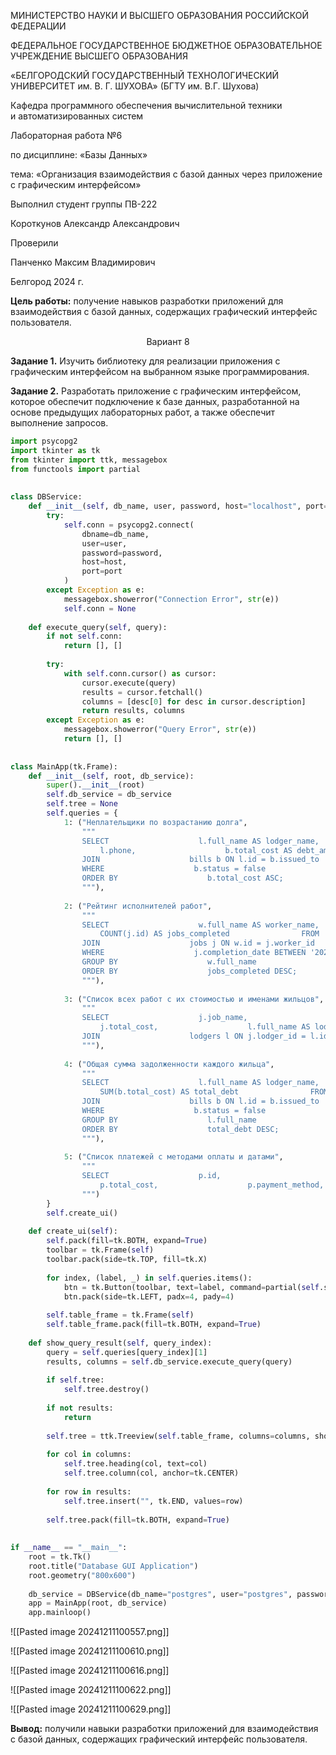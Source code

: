 <div class="title">
	<div class="header">
		<p>МИНИСТЕРСТВО НАУКИ И ВЫСШЕГО ОБРАЗОВАНИЯ РОССИЙСКОЙ ФЕДЕРАЦИИ</p>
		<p>ФЕДЕРАЛЬНОЕ ГОСУДАРСТВЕННОЕ БЮДЖЕТНОЕ ОБРАЗОВАТЕЛЬНОЕ УЧРЕЖДЕНИЕ ВЫСШЕГО ОБРАЗОВАНИЯ</p>
		<p class="header__university-name">«БЕЛГОРОДСКИЙ ГОСУДАРСТВЕННЫЙ ТЕХНОЛОГИЧЕСКИЙ УНИВЕРСИТЕТ им. В. Г. ШУХОВА» (БГТУ им. В.Г. Шухова)</p>
		<p>Кафедра программного обеспечения вычислительной техники и автоматизированных систем<p>
	</div>
	<div class="main">
		<p class="main__title">Лабораторная работа №6</p>
		<p class="main__subject">по дисциплине: «Базы Данных»</p>
		<p class="main__topic">тема: «Организация взаимодействия с базой данных через приложение с графическим интерфейсом»</p>
	</div>
	<div class="footer">
		<div class="footer__student-info">
			<p class="footer__student-info__title">Выполнил студент группы ПВ-222</p>
			<p class="footer__student-info__item">Короткунов Александр Александрович</p>
		</div>
		<div class="footer__teachers-info">
			<p class="footer__teachers-info__title">Проверили</p>
			<p class="footer_teachers-info__item">Панченко Максим Владимирович</p>
		</div>
	</div>
	<div class="date">
		<p>Белгород 2024 г.</p>
	</div>
</div>

**Цель работы:** получение навыков разработки приложений для взаимодействия с базой данных, содержащих графический интерфейс пользователя.

<center>Вариант 8</center>

**Задание 1.** Изучить библиотеку для реализации приложения с графическим
интерфейсом на выбранном языке программирования.

**Задание 2.** Разработать приложение с графическим интерфейсом, которое обеспечит подключение к базе данных, разработанной на основе предыдущих лабораторных работ, а также обеспечит выполнение запросов.

```python
import psycopg2  
import tkinter as tk  
from tkinter import ttk, messagebox  
from functools import partial  
  
  
class DBService:  
    def __init__(self, db_name, user, password, host="localhost", port=5432):  
        try:  
            self.conn = psycopg2.connect(  
                dbname=db_name,  
                user=user,  
                password=password,  
                host=host,  
                port=port  
            )  
        except Exception as e:  
            messagebox.showerror("Connection Error", str(e))  
            self.conn = None  
  
    def execute_query(self, query):  
        if not self.conn:  
            return [], []  
  
        try:  
            with self.conn.cursor() as cursor:  
                cursor.execute(query)  
                results = cursor.fetchall()  
                columns = [desc[0] for desc in cursor.description]  
                return results, columns  
        except Exception as e:  
            messagebox.showerror("Query Error", str(e))  
            return [], []  
  
  
class MainApp(tk.Frame):  
    def __init__(self, root, db_service):  
        super().__init__(root)  
        self.db_service = db_service  
        self.tree = None  
        self.queries = {  
            1: ("Неплательщики по возрастанию долга",  
                """  
                SELECT                    l.full_name AS lodger_name,  
                    l.phone,                    b.total_cost AS debt_amount,                    b.date_of_issue                FROM                    lodgers l  
                JOIN                    bills b ON l.id = b.issued_to  
                WHERE                    b.status = false  
                ORDER BY                    b.total_cost ASC;  
                """),  
  
            2: ("Рейтинг исполнителей работ",  
                """  
                SELECT                    w.full_name AS worker_name,  
                    COUNT(j.id) AS jobs_completed                FROM                    workers w  
                JOIN                    jobs j ON w.id = j.worker_id  
                WHERE                    j.completion_date BETWEEN '2024-01-01' AND '2024-06-30'  
                GROUP BY                    w.full_name  
                ORDER BY                    jobs_completed DESC;  
                """),  
  
            3: ("Список всех работ с их стоимостью и именами жильцов",  
                """  
                SELECT                    j.job_name,  
                    j.total_cost,                    l.full_name AS lodger_name                FROM                    jobs j  
                JOIN                    lodgers l ON j.lodger_id = l.id;  
                """),  
  
            4: ("Общая сумма задолженности каждого жильца",  
                """  
                SELECT                    l.full_name AS lodger_name,  
                    SUM(b.total_cost) AS total_debt                FROM                    lodgers l  
                JOIN                    bills b ON l.id = b.issued_to  
                WHERE                    b.status = false  
                GROUP BY                    l.full_name  
                ORDER BY                    total_debt DESC;  
                """),  
  
            5: ("Список платежей с методами оплаты и датами",  
                """  
                SELECT                    p.id,  
                    p.total_cost,                    p.payment_method,                    p.date_of_payment                FROM                    payments p;  
                """)  
        }  
        self.create_ui()  
  
    def create_ui(self):  
        self.pack(fill=tk.BOTH, expand=True)  
        toolbar = tk.Frame(self)  
        toolbar.pack(side=tk.TOP, fill=tk.X)  
  
        for index, (label, _) in self.queries.items():  
            btn = tk.Button(toolbar, text=label, command=partial(self.show_query_result, index))  
            btn.pack(side=tk.LEFT, padx=4, pady=4)  
  
        self.table_frame = tk.Frame(self)  
        self.table_frame.pack(fill=tk.BOTH, expand=True)  
  
    def show_query_result(self, query_index):  
        query = self.queries[query_index][1]  
        results, columns = self.db_service.execute_query(query)  
  
        if self.tree:  
            self.tree.destroy()  
  
        if not results:  
            return  
  
        self.tree = ttk.Treeview(self.table_frame, columns=columns, show="headings")  
  
        for col in columns:  
            self.tree.heading(col, text=col)  
            self.tree.column(col, anchor=tk.CENTER)  
  
        for row in results:  
            self.tree.insert("", tk.END, values=row)  
  
        self.tree.pack(fill=tk.BOTH, expand=True)  
  
  
if __name__ == "__main__":  
    root = tk.Tk()  
    root.title("Database GUI Application")  
    root.geometry("800x600")  
  
    db_service = DBService(db_name="postgres", user="postgres", password="12345678")  
    app = MainApp(root, db_service)  
    app.mainloop()
```

![[Pasted image 20241211100557.png]]

![[Pasted image 20241211100610.png]]

![[Pasted image 20241211100616.png]]

![[Pasted image 20241211100622.png]]

![[Pasted image 20241211100629.png]]

**Вывод:** получили навыки разработки приложений для взаимодействия с базой данных, содержащих графический интерфейс пользователя.